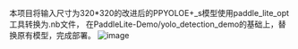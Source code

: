 
本项目将输入尺寸为320*320的改进后的PPYOLOE+_s模型使用paddle_lite_opt工具转换为.nb文件，
在PaddleLite-Demo/yolo_detection_demo的基础上，替换原有模型，完成部署。
![image](https://github.com/BinLiu2015/PaddlePaddle/tree/paddlelite/image/reslut.jpg)
